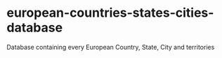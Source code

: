 # european-countries-states-cities-database
Database containing every European Country, State, City and territories
